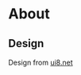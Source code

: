 # About

## Design 
Design from [ui8.net](https://ui8.net/iqonicdesign/products/gericht-restaurant-website-ui-in-figma)